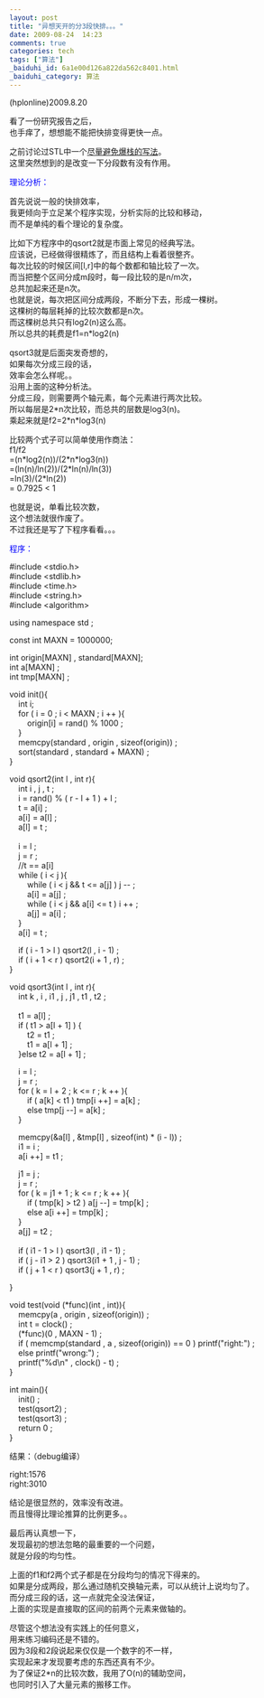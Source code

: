 ```yaml
---
layout: post
title: "异想天开的分3段快排。。。"
date: 2009-08-24  14:23
comments: true
categories: tech
tags: ["算法"]
_baiduhi_id: 6a1e00d126a822da562c8401.html
_baiduhi_category: 算法
---
```


<p>(hplonline)2009.8.20</p>
<p>看了一份研究报告之后，<br/>
也手痒了，想想能不能把快排变得更快一点。</p>
<p>之前讨论过STL中一个<a target="_blank" href="http://hi.baidu.com/hplonline/blog/item/a8d29150a0f2506a84352447.html">尽量避免爆栈的写法</a>。<br/>
这里突然想到的是改变一下分段数有没有作用。</p>
<p><font color="#0000ff">理论分析：</font></p>
<p>首先说说一般的快排效率，<br/>
我更倾向于立足某个程序实现，分析实际的比较和移动，<br/>
而不是单纯的看个理论的复杂度。</p>
<p>比如下方程序中的qsort2就是市面上常见的经典写法。<br/>
应该说，已经做得很精炼了，而且结构上看着很整齐。<br/>
每次比较的时候区间[l,r]中的每个数都和轴比较了一次。<br/>
而当把整个区间分成m段时，每一段比较的是n/m次，<br/>
总共加起来还是n次。<br/>
也就是说，每次把区间分成两段，不断分下去，形成一棵树。<br/>
这棵树的每层耗掉的比较次数都是n次。<br/>
而这棵树总共只有log2(n)这么高。<br/>
所以总共的耗费是f1=n*log2(n)</p>
<p>qsort3就是后面突发奇想的，<br/>
如果每次分成三段的话，<br/>
效率会怎么样呢。。<br/>
沿用上面的这种分析法。<br/>
分成三段，则需要两个轴元素，每个元素进行两次比较。<br/>
所以每层是2*n次比较，而总共的层数是log3(n)。<br/>
乘起来就是f2=2*n*log3(n)</p>
<p>比较两个式子可以简单使用作商法：<br/>
f1/f2<br/>
=(n*log2(n))/(2*n*log3(n))<br/>
=(ln(n)/ln(2))/(2*ln(n)/ln(3))<br/>
=ln(3)/(2*ln(2))<br/>
=  0.7925 &lt; 1</p>
<p>也就是说，单看比较次数，<br/>
这个想法就很作废了。<br/>
不过我还是写了下程序看看。。。</p>
<p><font color="#0000ff">程序：</font></p>
<p>#include &lt;stdio.h&gt;<br/>
#include &lt;stdlib.h&gt;<br/>
#include &lt;time.h&gt;<br/>
#include &lt;string.h&gt;<br/>
#include &lt;algorithm&gt;</p>
<p>using namespace std ;</p>
<p>const int MAXN = 1000000;</p>
<p>int origin[MAXN] , standard[MAXN];<br/>
int a[MAXN] ;<br/>
int tmp[MAXN] ;</p>
<p>void init(){<br/>
     int i;<br/>
     for ( i = 0 ; i &lt; MAXN ; i ++ ){<br/>
         origin[i] = rand() % 1000 ;<br/>
     }<br/>
     memcpy(standard , origin , sizeof(origin)) ;<br/>
     sort(standard , standard + MAXN) ;<br/>
}</p>
<p>void qsort2(int l , int r){<br/>
     int i , j , t ;<br/>
     i = rand() % ( r - l + 1 ) + l ;<br/>
     t = a[i] ;<br/>
     a[i] = a[l] ;<br/>
     a[l] = t ;<br/>
     <br/>
     i = l ;<br/>
     j = r ;<br/>
     //t == a[i] <br/>
     while ( i &lt; j ){<br/>
         while ( i &lt; j &amp;&amp; t &lt;= a[j] ) j -- ;<br/>
         a[i] = a[j] ;<br/>
         while ( i &lt; j &amp;&amp; a[i] &lt;= t ) i ++ ;<br/>
         a[j] = a[i] ;<br/>
     }<br/>
     a[i] = t ;</p>
<p>     if ( i - 1 &gt; l ) qsort2(l , i - 1) ;<br/>
     if ( i + 1 &lt; r ) qsort2(i + 1 , r) ;<br/>
}</p>
<p>void qsort3(int l , int r){<br/>
     int k , i , i1 , j , j1 , t1 , t2 ;<br/>
     <br/>
     t1 = a[l] ;<br/>
     if ( t1 &gt; a[l + 1] ) {<br/>
         t2 = t1 ;<br/>
         t1 = a[l + 1] ;<br/>
     }else t2 = a[l + 1] ;</p>
<p>     i = l ;<br/>
     j = r ;<br/>
     for ( k = l + 2 ; k &lt;= r ; k ++ ){<br/>
         if ( a[k] &lt; t1 ) tmp[i ++] = a[k] ;<br/>
         else tmp[j --] = a[k] ;<br/>
     }</p>
<p>     memcpy(&amp;a[l] , &amp;tmp[l] , sizeof(int) * (i - l)) ;<br/>
     i1 = i ;<br/>
     a[i ++] = t1 ;</p>
<p>     j1 = j ;<br/>
     j = r ;<br/>
     for ( k = j1 + 1 ; k &lt;= r ; k ++ ){<br/>
         if ( tmp[k] &gt; t2 ) a[j --] = tmp[k] ;<br/>
         else a[i ++] = tmp[k] ;<br/>
     }<br/>
     a[j] = t2 ;<br/>
     <br/>
     if ( i1 - 1 &gt; l ) qsort3(l , i1 - 1) ;<br/>
     if ( j - i1 &gt; 2 ) qsort3(i1 + 1 , j - 1) ;<br/>
     if ( j + 1 &lt; r ) qsort3(j + 1 , r) ;</p>
<p>}</p>
<p>void test(void (*func)(int , int)){<br/>
     memcpy(a , origin , sizeof(origin)) ;<br/>
     int t = clock() ;<br/>
     (*func)(0 , MAXN - 1) ;<br/>
     if ( memcmp(standard , a , sizeof(origin)) == 0 ) printf("right:") ;<br/>
     else printf("wrong:") ;<br/>
     printf("%d\n" , clock() - t) ;<br/>
}</p>
<p>int main(){<br/>
     init() ;<br/>
     test(qsort2) ;<br/>
     test(qsort3) ;<br/>
     return 0 ;<br/>
}</p>
<p> </p>
<p>结果：（debug编译）</p>
<p>right:1576<br/>
right:3010</p>
<p>结论是很显然的，效率没有改进。<br/>
而且慢得比理论推算的比例更多。。</p>
<p>最后再认真想一下，<br/>
发现最初的想法忽略的最重要的一个问题，<br/>
就是分段的均匀性。</p>
<p>上面的f1和f2两个式子都是在分段均匀的情况下得来的。<br/>
如果是分成两段，那么通过随机交换轴元素，可以从统计上说均匀了。<br/>
而分成三段的话，这一点就完全没法保证，<br/>
上面的实现是直接取的区间的前两个元素来做轴的。</p>
<p>尽管这个想法没有实践上的任何意义，<br/>
用来练习编码还是不错的。<br/>
因为3段和2段说起来仅仅是一个数字的不一样，<br/>
实现起来才发现要考虑的东西还真有不少。<br/>
为了保证2*n的比较次数，我用了O(n)的辅助空间，<br/>
也同时引入了大量元素的搬移工作。</p>
